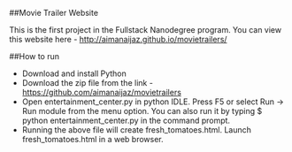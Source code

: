 ##Movie Trailer Website

This is the first project in the Fullstack Nanodegree program. 
You can view this website here - http://aimanaijaz.github.io/movietrailers/

##How to run
- Download and install Python
- Download the zip file from the link - https://github.com/aimanaijaz/movietrailers
- Open entertainment_center.py in python IDLE. Press F5 or select Run -> Run module from the menu option. 
  You can also run it by typing $ python entertainment_center.py in the command prompt.
- Running the above file will create fresh_tomatoes.html. Launch fresh_tomatoes.html in a web browser.
